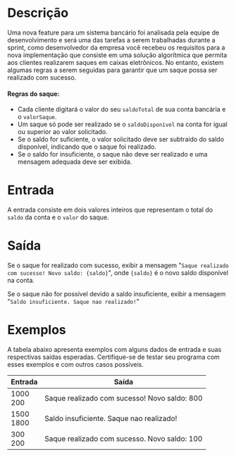 # Descrição
Uma nova feature para um sistema bancário foi analisada pela equipe de desenvolvimento e será uma das tarefas a serem trabalhadas durante a sprint, como desenvolvedor da empresa você recebeu os requisitos para a nova implementação que consiste em uma solução algorítmica que permita aos clientes realizarem saques em caixas eletrônicos. No entanto, existem algumas regras a serem seguidas para garantir que um saque possa ser realizado com sucesso.

#### Regras do saque:

- Cada cliente digitará o valor do seu ```saldoTotal``` de sua conta bancária e o ```valorSaque```.
- Um saque só pode ser realizado se o ```saldoDisponível``` na conta for igual ou superior ao valor solicitado.
- Se o saldo for suficiente, o valor solicitado deve ser subtraído do saldo disponível, indicando que o saque foi realizado.
- Se o saldo for insuficiente, o saque não deve ser realizado e uma mensagem adequada deve ser exibida.

# Entrada
A entrada consiste em dois valores inteiros que representam o total do ```saldo``` da conta e o ```valor``` do saque.

# Saída
Se o saque for realizado com sucesso, exibir a mensagem "```Saque realizado com sucesso! Novo saldo: {saldo}```", onde ```{saldo}``` é o novo saldo disponível na conta.

Se o saque não for possível devido a saldo insuficiente, exibir a mensagem "```Saldo insuficiente. Saque nao realizado!```"

# Exemplos
A tabela abaixo apresenta exemplos com alguns dados de entrada e suas respectivas saídas esperadas. Certifique-se de testar seu programa com esses exemplos e com outros casos possíveis.

| Entrada        | Saída                                        |
|----------------|----------------------------------------------|
| 1000 <br> 200  | Saque realizado com sucesso! Novo saldo: 800 |
| 1500 <br> 1800 | Saldo insuficiente. Saque nao realizado!     |
| 300 <br> 200   | Saque realizado com sucesso. Novo saldo: 100 |